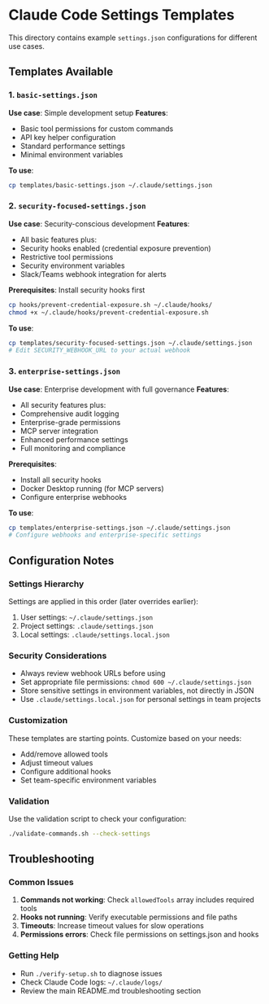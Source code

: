 # Claude Code Settings Templates

This directory contains example `settings.json` configurations for different use cases.

## Templates Available

### 1. `basic-settings.json`
**Use case**: Simple development setup
**Features**:
- Basic tool permissions for custom commands
- API key helper configuration
- Standard performance settings
- Minimal environment variables

**To use**:
```bash
cp templates/basic-settings.json ~/.claude/settings.json
```

### 2. `security-focused-settings.json` 
**Use case**: Security-conscious development
**Features**:
- All basic features plus:
- Security hooks enabled (credential exposure prevention)
- Restrictive tool permissions
- Security environment variables
- Slack/Teams webhook integration for alerts

**Prerequisites**: Install security hooks first
```bash
cp hooks/prevent-credential-exposure.sh ~/.claude/hooks/
chmod +x ~/.claude/hooks/prevent-credential-exposure.sh
```

**To use**:
```bash
cp templates/security-focused-settings.json ~/.claude/settings.json
# Edit SECURITY_WEBHOOK_URL to your actual webhook
```

### 3. `enterprise-settings.json`
**Use case**: Enterprise development with full governance
**Features**:
- All security features plus:
- Comprehensive audit logging
- Enterprise-grade permissions
- MCP server integration
- Enhanced performance settings
- Full monitoring and compliance

**Prerequisites**: 
- Install all security hooks
- Docker Desktop running (for MCP servers)
- Configure enterprise webhooks

**To use**:
```bash
cp templates/enterprise-settings.json ~/.claude/settings.json
# Configure webhooks and enterprise-specific settings
```

## Configuration Notes

### Settings Hierarchy
Settings are applied in this order (later overrides earlier):
1. User settings: `~/.claude/settings.json`
2. Project settings: `.claude/settings.json` 
3. Local settings: `.claude/settings.local.json`

### Security Considerations
- Always review webhook URLs before using
- Set appropriate file permissions: `chmod 600 ~/.claude/settings.json`
- Store sensitive settings in environment variables, not directly in JSON
- Use `.claude/settings.local.json` for personal settings in team projects

### Customization
These templates are starting points. Customize based on your needs:
- Add/remove allowed tools
- Adjust timeout values
- Configure additional hooks
- Set team-specific environment variables

### Validation
Use the validation script to check your configuration:
```bash
./validate-commands.sh --check-settings
```

## Troubleshooting

### Common Issues
1. **Commands not working**: Check `allowedTools` array includes required tools
2. **Hooks not running**: Verify executable permissions and file paths
3. **Timeouts**: Increase timeout values for slow operations
4. **Permissions errors**: Check file permissions on settings.json and hooks

### Getting Help
- Run `./verify-setup.sh` to diagnose issues
- Check Claude Code logs: `~/.claude/logs/`
- Review the main README.md troubleshooting section